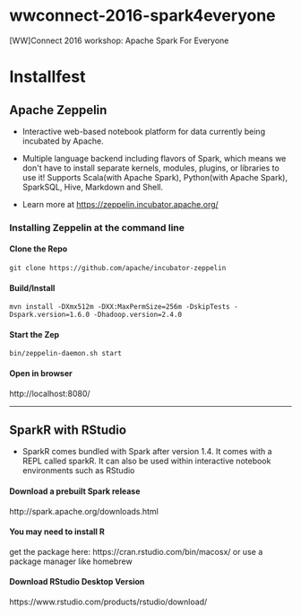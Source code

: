 # wwconnect-2016-spark4everyone
[WW]Connect 2016 workshop: Apache Spark For Everyone

<h1>Installfest</h1>

<h2>Apache Zeppelin</h2>


* Interactive web-based notebook platform for data currently being incubated by Apache. 

* Multiple language backend including flavors of Spark, which means we don't have to install separate kernels, modules, plugins, or libraries to use it! Supports Scala(with Apache Spark), Python(with Apache Spark), SparkSQL, Hive, Markdown and Shell.

* Learn more at https://zeppelin.incubator.apache.org/

<h3>Installing Zeppelin at the command line</h3>

<h4>Clone the Repo</h4>

```git clone https://github.com/apache/incubator-zeppelin```

<h4>Build/Install</h4>

```mvn install -DXmx512m -DXX:MaxPermSize=256m -DskipTests -Dspark.version=1.6.0 -Dhadoop.version=2.4.0```

<h4>Start the Zep</h4>

```bin/zeppelin-daemon.sh start```

<h4>Open in browser</h4>

http://localhost:8080/

-----

<h2>SparkR with RStudio</h2>

* SparkR comes bundled with Spark after version 1.4. It comes with a REPL called sparkR. It can also be used within interactive notebook environments such as RStudio

<h4>Download a prebuilt Spark release</h4>
http://spark.apache.org/downloads.html

<h4>You may need to install R</h4>
get the package here: https://cran.rstudio.com/bin/macosx/
or use a package manager like homebrew

<h4>Download RStudio Desktop Version</h4>
https://www.rstudio.com/products/rstudio/download/
